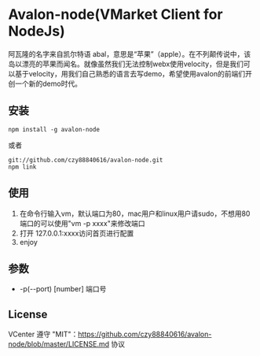 # Avalon-node(VMarket Client for NodeJs)

阿瓦隆的名字来自凯尔特语 abal，意思是“苹果”（apple）。在不列颠传说中，该岛以漂亮的苹果而闻名。就像虽然我们无法控制webx使用velocity，但是我们可以基于velocity，用我们自己熟悉的语言去写demo，希望使用avalon的前端们开创一个新的demo时代。

## 安装
    npm install -g avalon-node

或者

    git://github.com/czy88840616/avalon-node.git
    npm link

## 使用
1. 在命令行输入vm，默认端口为80，mac用户和linux用户请sudo，不想用80端口的可以使用"vm -p xxxx"来修改端口
2. 打开 127.0.0.1:xxxx访问首页进行配置
3. enjoy

## 参数

 * -p(--port) [number] 端口号



## License
VCenter 遵守 "MIT"：https://github.com/czy88840616/avalon-node/blob/master/LICENSE.md 协议